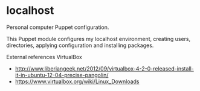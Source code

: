 localhost
=========

Personal computer Puppet configuration.

This Puppet module configures my localhost environment, creating users, directories, applying configuration and
installing packages.

External references
VirtualBox
- http://www.liberiangeek.net/2012/09/virtualbox-4-2-0-released-install-it-in-ubuntu-12-04-precise-pangolin/
- https://www.virtualbox.org/wiki/Linux_Downloads
